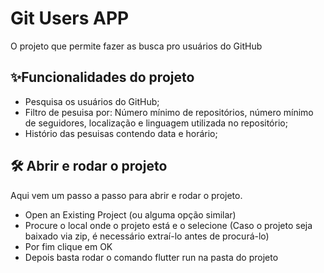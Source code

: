 # Git Users APP
O projeto que permite fazer as busca pro usuários do GitHub


## ✨Funcionalidades do projeto
- Pesquisa os usuários do GitHub;
- Filtro de pesuisa por: Número mínimo de repositórios, número mínimo de seguidores, localização e linguagem utilizada no repositório;
- Histório das pesuisas contendo data e horário; 


## 🛠️ Abrir e rodar o projeto
Aqui vem um passo a passo para abrir e rodar o projeto.

- Open an Existing Project (ou alguma opção similar)
- Procure o local onde o projeto está e o selecione (Caso o projeto seja baixado via zip, é necessário extraí-lo antes de procurá-lo)
- Por fim clique em OK
- Depois basta rodar o comando flutter run na pasta do projeto



